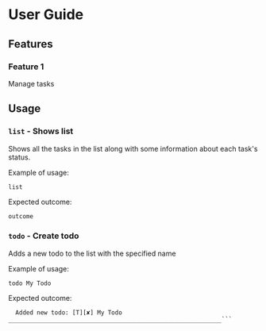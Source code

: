 # User Guide

## Features 

### Feature 1 
Manage tasks

## Usage

### `list` - Shows list

Shows all the tasks in the list along with some information about each task's status.

Example of usage: 

`list`

Expected outcome:

`outcome`

### `todo` - Create todo

Adds a new todo to the list with the specified name

Example of usage: 

`todo My Todo`

Expected outcome:

```____________________________________________________________
  Added new todo: [T][✘] My Todo
____________________________________________________________```

